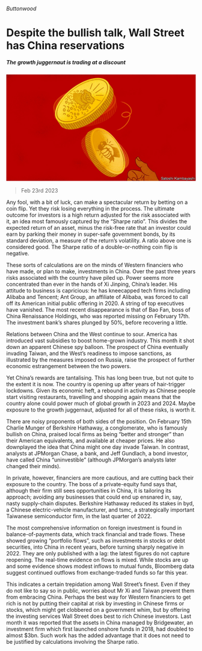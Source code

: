 ###### Buttonwood

# Despite the bullish talk, Wall Street has China reservations 

##### The growth juggernaut is trading at a discount 

![image](images/20230225_FND002.jpg) 

> Feb 23rd 2023 

Any fool, with a bit of luck, can make a spectacular return by betting on a coin flip. Yet they risk losing everything in the process. The ultimate outcome for investors is a high return adjusted for the risk associated with it, an idea most famously captured by the “Sharpe ratio”. This divides the expected return of an asset, minus the risk-free rate that an investor could earn by parking their money in super-safe government bonds, by its standard deviation, a measure of the return’s volatility. A ratio above one is considered good. The Sharpe ratio of a double-or-nothing coin flip is negative. 

These sorts of calculations are on the minds of Western financiers who have made, or plan to make, investments in China. Over the past three years risks associated with the country have piled up. Power seems more concentrated than ever in the hands of Xi Jinping, China’s leader. His attitude to business is capricious: he has kneecapped tech firms including Alibaba and Tencent; Ant Group, an affiliate of Alibaba, was forced to call off its American initial public offering in 2020. A string of top executives have vanished. The most recent disappearance is that of Bao Fan, boss of China Renaissance Holdings, who was reported missing on February 17th. The investment bank’s shares plunged by 50%, before recovering a little. 

Relations between China and the West continue to sour. America has introduced vast subsidies to boost home-grown industry. This month it shot down an apparent Chinese spy balloon. The prospect of China eventually invading Taiwan, and the West’s readiness to impose sanctions, as illustrated by the measures imposed on Russia, raise the prospect of further economic estrangement between the two powers.

Yet China’s rewards are tantalising. This has long been true, but not quite to the extent it is now. The country is opening up after years of hair-trigger lockdowns. Given its economic heft, a rebound in activity as Chinese people start visiting restaurants, travelling and shopping again means that the country alone could power much of global growth in 2023 and 2024. Maybe exposure to the growth juggernaut, adjusted for all of these risks, is worth it. 

There are noisy proponents of both sides of the position. On February 15th Charlie Munger of Berkshire Hathaway, a conglomerate, who is famously bullish on China, praised local firms as being “better and stronger” than their American equivalents, and available at cheaper prices. He also downplayed the idea that China might one day invade Taiwan. In contrast, analysts at JPMorgan Chase, a bank, and Jeff Gundlach, a bond investor, have called China “uninvestible” (although JPMorgan’s analysts later changed their minds).

In private, however, financiers are more cautious, and are cutting back their exposure to the country. The boss of a private-equity fund says that, although their firm still sees opportunities in China, it is tailoring its approach; avoiding any businesses that could end up ensnared in, say, nasty supply-chain disputes. Berkshire Hathaway reduced its stakes in byd, a Chinese electric-vehicle manufacturer, and tsmc, a strategically important Taiwanese semiconductor firm, in the last quarter of 2022. 

The most comprehensive information on foreign investment is found in balance-of-payments data, which track financial and trade flows. These showed growing “portfolio flows”, such as investments in stocks or debt securities, into China in recent years, before turning sharply negative in 2022. They are only published with a lag: the latest figures do not capture reopening. The real-time evidence on flows is mixed. While stocks are up and some evidence shows modest inflows to mutual funds, Bloomberg data suggest continued outflows from exchange-traded funds so far this year.

This indicates a certain trepidation among Wall Street’s finest. Even if they do not like to say so in public, worries about Mr Xi and Taiwan prevent them from embracing China. Perhaps the best way for Western financiers to get rich is not by putting their capital at risk by investing in Chinese firms or stocks, which might get clobbered on a government whim, but by offering the investing services Wall Street does best to rich Chinese investors. Last month it was reported that the assets in China managed by Bridgewater, an investment firm which first launched onshore funds in 2018, had doubled to almost $3bn. Such work has the added advantage that it does not need to be justified by calculations involving the Sharpe ratio.






